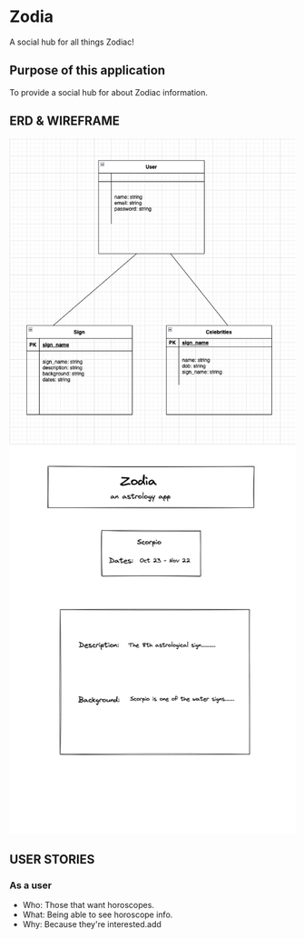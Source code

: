 # Zodia
A social hub for all things Zodiac!

## Purpose of this application
To provide a social hub for about Zodiac information.

## ERD & WIREFRAME
![Getting Started](./img/zodia_erd.png)
![Getting Started](./img/wireframe2.png)

## USER STORIES
### As a user
- Who: Those that want horoscopes.
- What: Being able to see horoscope info.
- Why: Because they're interested.add